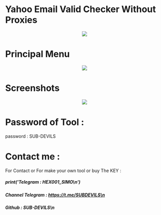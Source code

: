  # Yahoo Email Valid Checker Without Proxies



<p align="center">
  <img   src="https://user-images.githubusercontent.com/125136153/218284579-f19e5e56-eee1-4b50-b3b5-19dbcd3a7f85.png">
</p>



# Principal Menu

<p align="center">
  <img   src="https://user-images.githubusercontent.com/125136153/218284616-35be2bd8-078a-4fdb-86d5-b56273fa5343.png">
</p> 


# Screenshots


<p align="center">
  <img   src="https://user-images.githubusercontent.com/125136153/218284653-05bbaaec-0ca1-4300-a709-ad67b9ef85be.png">
</p> 


# Password of Tool :


password : SUB-DEVILS





# Contact me :

For Contact or For make your own tool or buy The KEY : 

#####  print('Telegram : HEX001_SIMO\n')
#####  Channel Telegram : https://t.me/SUBDEVILS\n
#####  Github : SUB-DEVILS\n



